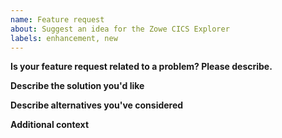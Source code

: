 ```yaml
---
name: Feature request
about: Suggest an idea for the Zowe CICS Explorer
labels: enhancement, new
---
```


**Is your feature request related to a problem? Please describe.**

<!-- A clear and concise description of what the problem is. Ex. I'm always frustrated when [...] -->

**Describe the solution you'd like**

<!-- A clear and concise description of what you want to happen. -->

**Describe alternatives you've considered**

<!-- A clear and concise description of any alternative solutions or features you've considered. -->
<!-- Any known work arounds? -->

**Additional context**

<!-- Add any other context or screenshots about the feature request here. -->